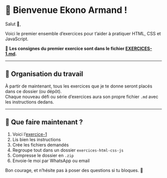 # 📘 Bienvenue Ekono Armand !

Salut 👋,

Voici le premier ensemble d’exercices pour t’aider à pratiquer HTML, CSS et JavaScript.

🧪 **Les consignes du premier exercice sont dans le fichier [EXERCICES-1.md](./EXERCICES-1.md).**

---

## 📂 Organisation du travail

À partir de maintenant, tous les exercices que je te donne seront placés dans ce dossier (ou dépôt).  
Chaque nouveau défi ou série d’exercices aura son propre fichier `.md` avec les instructions dedans.

---

## 📝 Que faire maintenant ?

1. Voici l’[exercice-1](./EXERCICES-1.md)
2. Lis bien les instructions
3. Crée les fichiers demandés
4. Regroupe tout dans un dossier `exercices-html-css-js`
5. Compresse le dossier en `.zip`
6. Envoie-le moi par WhatsApp ou email

Bon courage, et n’hésite pas à poser des questions si tu bloques. 💪
